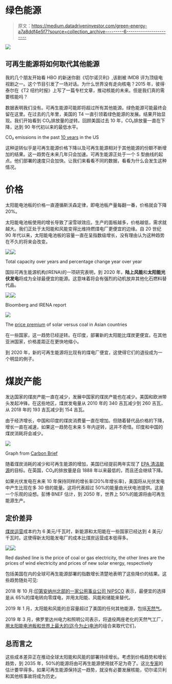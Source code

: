 # 绿色能源

> 原文：<https://medium.datadriveninvestor.com/green-energy-a7a8ddf4e5f7?source=collection_archive---------6----------------------->

![](img/791348f45a06b6e7bde26aaa98db76c3.png)

## 可再生能源将如何取代其他能源

我的几个朋友开始看 HBO 的新迷你剧《切尔诺贝利》,该剧被 IMDB 评为顶级电视剧之一。这个节目引发了一场对话。为什么世界没有走向核电？2015 年，彼得·泰尔在《T2 纽约时报》上写了一篇专栏文章，推动核能的未来。但是我们真的需要核能吗？

数据表明我们没有。可再生能源可能即将超过所有其他能源。绿色能源可能最终会留在这里。在过去的几年里，美国的 T4 一直引领着绿色能源的发展。结果开始显现。我们开始看到 CO₂排放量的逆转。回顾美国过去 10 年，CO₂排放量一直在下降，达到 90 年代初以来的最低水平。

CO₂ emissions in the past [10 years](https://cfpub.epa.gov/ghgdata/inventoryexplorer/index.html#allsectors/allgas/gas/all) in the US

这种逆转似乎是可再生能源价格下降以及可再生能源相对于其他能源的份额不断增加的结果。这一趋势在未来几年只会加速。可再生能源正处于一个 S 型曲线的起点。他们部署的速度只会加快。让我们来看看不同的数据，看看为什么会发生这种情况。

# 价格

太阳能电池板的价格一直遵循斯沃森定律，即电池板产量每翻一番，价格就会下降 20%。

太阳能电池板使用的增长导致了滚雪球效应。生产的面板越多，价格越低，需求就越大。我们正处于太阳能和风能变得比维持燃煤电厂更便宜的边缘。自 20 世纪 90 年代以来，太阳能电池板的容量一直在呈指数级增长，没有理由认为这种趋势在不久的将来会改变。

![](img/48e431270f8776d4ef29e1de8a1d940b.png)![](img/17b0d81c61ceb9bc28590f586c8147a0.png)

Total capacity over years and percentage change year over year

国际可再生能源机构(IRENA)的一项研究表明，到 2020 年，**陆上风能**和**太阳能光伏发电**将成为全球最便宜的能源。这意味着将会有强烈的动机放弃其他化石燃料替代品。

![](img/7abbf52841c206e0b4bca1f4d9c4ab52.png)![](img/805a0d6868e790a5f11a6219b078425e.png)

Bloomberg and IRENA report

![](img/d1afc7f3971003ceb4fbea60d6bc8d4e.png)

The [price premium](https://twitter.com/DrSimEvans/status/999582682253332481/) of solar versus coal in Asian countries

在一些国家，这一趋势已经逆转。在印度，部署新的太阳能比煤炭更便宜。在其他亚洲国家，价格差距正在更快地缩小。

到 2020 年，新的可再生能源将比现有的煤电厂便宜，这使得它们的退役成为一个明显的例子。

# **煤炭产能**

发达国家的煤炭产能一直在减少，发展中国家的煤炭产能也在减少。美国和欧洲带头发起冲锋。在这些地区，煤炭发电量从 2010 年的 340 吉瓦减少到 260 吉瓦，从 2018 年的 193 吉瓦减少到 154 吉瓦。

由于经济增长，中国和印度的煤炭消费量一直在增加。但随着替代品价格的下降，增长一直在减速，如果这一趋势在未来 5 年内逆转，这并不奇怪。印度和中国的煤炭消耗将会减少。

![](img/eeb06d25161f358c36660e68663b8b68.png)

Graph from [Carbon Brief](https://www.carbonbrief.org/mapped-worlds-coal-power-plants)

随着煤炭消耗的减少和可再生能源的增加，美国已经提前两年实现了 [EPA 清洁能源](https://www.woodmac.com/our-expertise/focus/Power--Renewables/watch-the-webinar---transformation-power-markets/)的目标。在英国，CO₂的排放量是自 1888 年以来最低的，而且还会继续下降。

如果光伏发电在未来 10 年保持同样的增长率(20%年增长率)，美国将从光伏发电中产生比现在多 30 倍的能量。这将代表超过 50%的能量由光伏电池提供。这是一个乐观的设想。彭博·BNEF 估计，到 2050 年，世界上 50%的能源将由可再生能源生产。

## 定价差异

[煤炭运营](https://www.youtube.com/watch?v=EXw38SaGmOk)成本约为 6 美元/千瓦时，新能源和太阳能在一些国家已经达到 4 美元/千瓦时。这使得新太阳能发电厂的成本比煤炭运营成本低得多。

![](img/e398254160430fdd634bec31f3bb08d9.png)![](img/88462a5e3300f8805fa009fb50d99610.png)

Red dashed line is the price of coal or gas electricity, the other lines are the prices of wind electricity and prices of new solar energy, respectively

包括美国在内的全球可再生能源部署的指数增长清楚地表明了这些降价的结果。这些趋势随处可见:

2018 年 10 月:[印第安纳州北部的一家公用事业公司 NIPSCO](https://www.indystar.com/story/news/environment/2018/09/20/move-over-coal-indiana-utility-switching-solar-and-wind/1369539002/) 表示，最便宜的选择是从 65%的煤电转向零煤电，并用太阳能、风能和储能来替代。

2019 年 1 月，太阳能和风能的总容量超过了美国的任何其他能源，包括[天然气](https://www.solarpowerworldonline.com/2019/03/new-u-s-solar-generating-capacity-beats-all-other-forms-of-energy-brought-online-in-january-2019/)。

2019 年 3 月，佛罗里达州电力和照明公司表示，将退役两座老化的天然气工厂，[用太阳能电池板和世界上最大的(迄今为止)电池](https://arstechnica.com/information-technology/2019/03/florida-utility-to-close-natural-gas-plants-build-massive-solar-powered-battery/)的组合来取代它们，

## 总而言之

这些成本差异正在推动全球太阳能和风能的部署持续增长。考虑到价格趋势和增长趋势，到 2035 年，50%的能源将由可再生能源使用就不足为奇了。这比[专家](https://www.mckinsey.com/industries/oil-and-gas/our-insights/global-energy-perspective-2019)的估计要早得多。如果可再生能源保持这一趋势，就没有必要发展核能，切尔诺贝利和其他核事故将成为历史。